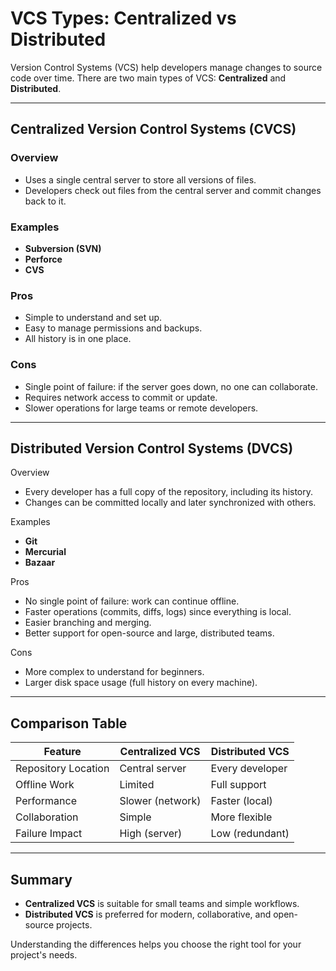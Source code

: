 # VCS Types: Centralized vs Distributed

Version Control Systems (VCS) help developers manage changes to source code over time. There are two main types of VCS: **Centralized** and **Distributed**.

---

## Centralized Version Control Systems (CVCS)

### Overview

- Uses a single central server to store all versions of files.
- Developers check out files from the central server and commit changes back to it.

### Examples

- **Subversion (SVN)**
- **Perforce**
- **CVS**

### Pros

- Simple to understand and set up.
- Easy to manage permissions and backups.
- All history is in one place.

### Cons

- Single point of failure: if the server goes down, no one can collaborate.
- Requires network access to commit or update.
- Slower operations for large teams or remote developers.

---

## Distributed Version Control Systems (DVCS)

Overview

- Every developer has a full copy of the repository, including its history.
- Changes can be committed locally and later synchronized with others.

Examples

- **Git**
- **Mercurial**
- **Bazaar**

Pros

- No single point of failure: work can continue offline.
- Faster operations (commits, diffs, logs) since everything is local.
- Easier branching and merging.
- Better support for open-source and large, distributed teams.

Cons

- More complex to understand for beginners.
- Larger disk space usage (full history on every machine).

---

## Comparison Table

| Feature                | Centralized VCS      | Distributed VCS      |
|------------------------|----------------------|----------------------|
| Repository Location    | Central server       | Every developer      |
| Offline Work           | Limited              | Full support         |
| Performance            | Slower (network)     | Faster (local)       |
| Collaboration          | Simple               | More flexible        |
| Failure Impact         | High (server)        | Low (redundant)      |

---

## Summary

- **Centralized VCS** is suitable for small teams and simple workflows.
- **Distributed VCS** is preferred for modern, collaborative, and open-source projects.

Understanding the differences helps you choose the right tool for your project's needs.
